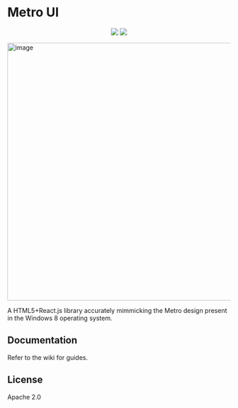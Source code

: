 # Metro UI

<p align="center">
  <a href="https://hydroperx.github.io/metro.js/docs"><img src="https://img.shields.io/badge/TypeScript%20API%20Documentation-gray"></a>
  <a href="https://hydroper-metro-demo.vercel.app"><img src="https://img.shields.io/badge/Demo-gray"></a>
</p>

<img width="758" height="581" alt="image" src="https://github.com/user-attachments/assets/66f8a456-8212-4c35-8a07-71d60538f684" />

A HTML5+React.js library accurately mimmicking the Metro design present in the Windows 8 operating system.

## Documentation

Refer to the wiki for guides.

## License

Apache 2.0
